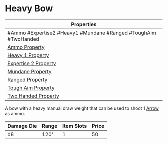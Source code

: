 # Heavy Bow

| Properties                                                                 |
| -------------------------------------------------------------------------- |
| #Ammo #Expertise2 #Heavy1 #Mundane #Ranged #ToughAim #TwoHanded            |
| [Ammo Property](../Weapon%20Properties/Ammo%20Property.md)                 |
| [Heavy 1 Property](../Weapon%20Properties/Heavy%20X%20Property.md)         |
| [Expertise 2 Property](../Weapon%20Properties/Expertise%20X%20Property.md) |
| [Mundane Property](../../../Material%20Properties/Mundane%20Property.md)   |
| [Ranged Property](../Weapon%20Properties/Ranged%20Property.md)             |
| [Tough Aim Property](../Weapon%20Properties/Tough%20Aim%20Property.md)     |
| [Two Handed Property](../Weapon%20Properties/Two%20Handed%20Property.md)   |
A bow with a heavy manual draw weight that can be used to shoot 1 [Arrow](../Ammo/Arrow.md) as ammo.

| Damage Die | Range | Item Slots | Price |
| ---------- | ----- | ---------- | ----- |
| d8         | 120'  | 1          | 50    |

